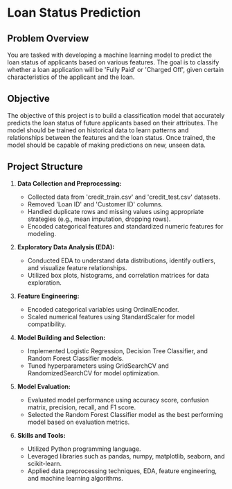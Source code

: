 # Loan Status Prediction

## Problem Overview
You are tasked with developing a machine learning model to predict the loan status of applicants based on various features. The goal is to classify whether a loan application will be 'Fully Paid' or 'Charged Off', given certain characteristics of the applicant and the loan.

## Objective
The objective of this project is to build a classification model that accurately predicts the loan status of future applicants based on their attributes. The model should be trained on historical data to learn patterns and relationships between the features and the loan status. Once trained, the model should be capable of making predictions on new, unseen data.

## Project Structure

1. **Data Collection and Preprocessing:**
   - Collected data from 'credit_train.csv' and 'credit_test.csv' datasets.
   - Removed 'Loan ID' and 'Customer ID' columns.
   - Handled duplicate rows and missing values using appropriate strategies (e.g., mean imputation, dropping rows).
   - Encoded categorical features and standardized numeric features for modeling.

2. **Exploratory Data Analysis (EDA):**
   - Conducted EDA to understand data distributions, identify outliers, and visualize feature relationships.
   - Utilized box plots, histograms, and correlation matrices for data exploration.

3. **Feature Engineering:**
   - Encoded categorical variables using OrdinalEncoder.
   - Scaled numerical features using StandardScaler for model compatibility.

4. **Model Building and Selection:**
   - Implemented Logistic Regression, Decision Tree Classifier, and Random Forest Classifier models.
   - Tuned hyperparameters using GridSearchCV and RandomizedSearchCV for model optimization.

5. **Model Evaluation:**
   - Evaluated model performance using accuracy score, confusion matrix, precision, recall, and F1 score.
   - Selected the Random Forest Classifier model as the best performing model based on evaluation metrics.

6. **Skills and Tools:**
   - Utilized Python programming language.
   - Leveraged libraries such as pandas, numpy, matplotlib, seaborn, and scikit-learn.
   - Applied data preprocessing techniques, EDA, feature engineering, and machine learning algorithms.

